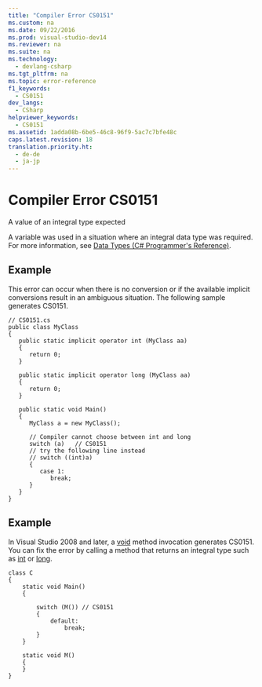 ```yaml
---
title: "Compiler Error CS0151"
ms.custom: na
ms.date: 09/22/2016
ms.prod: visual-studio-dev14
ms.reviewer: na
ms.suite: na
ms.technology: 
  - devlang-csharp
ms.tgt_pltfrm: na
ms.topic: error-reference
f1_keywords: 
  - CS0151
dev_langs: 
  - CSharp
helpviewer_keywords: 
  - CS0151
ms.assetid: 1adda08b-6be5-46c8-96f9-5ac7c7bfe48c
caps.latest.revision: 18
translation.priority.ht: 
  - de-de
  - ja-jp
---
```

# Compiler Error CS0151
A value of an integral type expected  
  
 A variable was used in a situation where an integral data type was required. For more information, see [Data Types (C# Programmer's Reference)](../vs140/types--csharp-programming-guide-.md).  
  
## Example  
 This error can occur when there is no conversion or if the available implicit conversions result in an ambiguous situation. The following sample generates CS0151.  
  
```  
// CS0151.cs  
public class MyClass  
{  
   public static implicit operator int (MyClass aa)  
   {  
      return 0;  
   }  
  
   public static implicit operator long (MyClass aa)  
   {  
      return 0;  
   }  
  
   public static void Main()  
   {  
      MyClass a = new MyClass();  
  
      // Compiler cannot choose between int and long  
      switch (a)   // CS0151  
      // try the following line instead  
      // switch ((int)a)  
      {  
         case 1:  
            break;  
      }  
   }  
}  
```  
  
## Example  
 In Visual Studio 2008 and later, a [void](../vs140/void--csharp-reference-.md) method invocation generates CS0151. You can fix the error by calling a method that returns an integral type such as [int](../vs140/int--csharp-reference-.md) or [long](../vs140/long--csharp-reference-.md).  
  
```  
class C  
{  
    static void Main()  
    {  
  
        switch (M()) // CS0151  
        {  
            default:  
                break;  
        }  
    }  
  
    static void M()  
    {  
    }  
}  
```